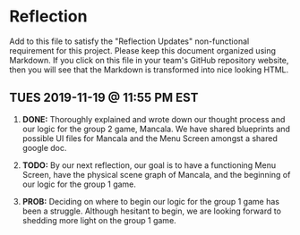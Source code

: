 # Reflection

Add to this file to satisfy the "Reflection Updates" non-functional requirement
for this project. Please keep this document organized using Markdown. If you
click on this file in your team's GitHub repository website, then you will see
that the Markdown is transformed into nice looking HTML.

## TUES 2019-11-19 @ 11:55 PM EST

1. **DONE:** Thoroughly explained and wrote down our thought process and our logic for the group 2 game, Mancala. We have shared blueprints and possible UI files for Mancala and the Menu Screen amongst a shared google doc.

2. **TODO:** By our next reflection, our goal is to have a functioning Menu Screen, have the physical scene graph of Mancala, and the beginning of our logic for the group 1 game.

3. **PROB:** Deciding on where to begin our logic for the group 1 game has been a struggle. Although hesitant to begin, we are looking forward to shedding more light on the group 1 game.
